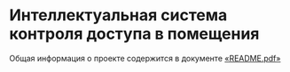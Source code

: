 # Интеллектуальная система контроля доступа в помещения
Общая информация о проекте содержится в документе [«README.pdf»](https://github.com/MarkerViktor/room_access_control_system/blob/main/README.pdf)
